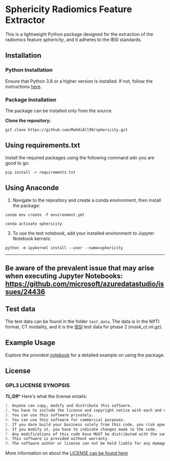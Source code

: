 # Sphericity Radiomics Feature Extractor

This is a lightweight Python package designed for the extraction of the radiomics feature *sphericity*, and it adheres to the IBSI standards.

## Installation

### Python Installation

Ensure that Python 3.8 or a higher version is installed. If not, follow the instructions [here](https://github.com/MahdiAll99/MEDimage/blob/main/python.md).

### Package Installation

The package can be installed only from the source.

**Clone the repository:**

```
git clone https://github.com/MahdiAll99/sphericity.git
```
## Using requirements.txt

Install the required packages using the following command adn you are good to go:

```
pip install -r requirements.txt
```

## Using Anaconde

1. Navigate to the repository and create a conda environment, then install the package:

```
conda env create -f environment.yml
```

```
conda activate sphericity
```

3. To use the test notebook, add your installed environment to Jupyter Notebook kernels:

```
python -m ipykernel install --user --name=sphericity
```
---
Be aware of the prevalent issue that may arise when executing Jupyter Notebooks:
https://github.com/microsoft/azuredatastudio/issues/24436
---

## Test data

The test data can be found in the folder *`test_data`*. The data is in the NIfTI format, CT modality, and it is the [IBSI](https://theibsi.github.io/datasets/) test data for phase 2 (*mask_ct.nii.gz*).

## Example Usage

Explore the provided [notebook](https://colab.research.google.com/github/MahdiAll99/sphericity/blob/main/PackageTest.ipynb) for a detailed example on using the package.

## License
### GPL3 LICENSE SYNOPSIS

**_TL;DR_*** Here's what the license entails:

```markdown
1. Anyone can copy, modify and distribute this software.
2. You have to include the license and copyright notice with each and every distribution.
3. You can use this software privately.
4. You can use this software for commercial purposes.
5. If you dare build your business solely from this code, you risk open-sourcing the whole code base.
6. If you modify it, you have to indicate changes made to the code.
7. Any modifications of this code base MUST be distributed with the same license, GPLv3.
8. This software is provided without warranty.
9. The software author or license can not be held liable for any damages inflicted by the software.
```

More information on about the [LICENSE can be found here](http://choosealicense.com/licenses/gpl-3.0/)
